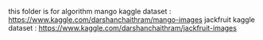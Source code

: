 this folder is for algorithm
mango kaggle dataset : https://www.kaggle.com/darshanchaithram/mango-images
jackfruit kaggle dataset : https://www.kaggle.com/darshanchaithram/jackfruit-images
